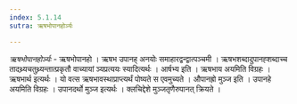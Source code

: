 ```yaml
---
index: 5.1.14
sutra: ऋषभोपानहोर्ञ्यः

---
```

_ऋषभोपानहोर्ञ्यः_ - ऋषभोपानहो । ऋषभ उपानह् अनयोः समाहारद्वन्द्वात्पञ्चमी । ऋषभशब्दादुपानह्शब्दाच्च तादथ्र्यचतुथ्र्यन्तात्प्रकृतौ वाच्यायां ञ्यप्रत्ययः स्यादित्यर्थः । आर्षभ्य इति । ऋषभाय अयमिति विग्रहः । ऋषभार्थ इत्यर्थः । यो वत्स ऋषभावस्थाप्राप्त्यर्थं पोष्यते स एवमुच्यते । औपानह्रो मुञ्ज इति । उपानहे अयमिति विग्रहः । उपानदर्थो मुञ्ज इत्यर्थः । क्लचिद्देशे मुञ्जतृणैरुपानत् क्रियते ।